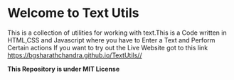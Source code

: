 <h1>Welcome to Text Utils</h1>

<p>This is a collection of utilities for working with text.This is a Code written in HTML,CSS and Javascript where you have to Enter a Text and Perform Certain actions If you want to try out the Live Website got to this link <a href="https://bgsharathchandra.github.io/Textutils/">https://bgsharathchandra.github.io/TextUtils//</a></p>

<b><p>This Repository is under MIT License</p></b>
